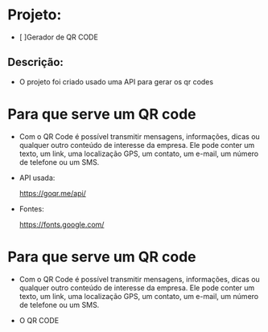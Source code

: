 # Projeto:

- [ ]Gerador de QR CODE

## Descrição:

- O projeto foi criado usado uma API para gerar os qr codes

# Para que serve um QR code
 - Com o QR Code é possível transmitir mensagens, informações, dicas ou qualquer outro conteúdo de interesse da empresa. Ele pode conter um texto, um link, uma localização GPS, um contato, um e-mail, um número de telefone ou um SMS. 

- API usada:

   https://goqr.me/api/

- Fontes:

   https://fonts.google.com/

# Para que serve um QR code
 - Com o QR Code é possível transmitir mensagens, informações, dicas ou qualquer outro conteúdo de interesse da empresa. Ele pode conter um texto, um link, uma localização GPS, um contato, um e-mail, um número de telefone ou um SMS. 

 - O QR CODE

                                                                                                                                                                                                                                                                                                                                                     
                                                                                                                                                                                                                                                                                                                                                                                                                                                                                                                                                                                                                                                                                                                                                                                                                                                                                                                                                                                                                                                                                                                                                                                                                                                                                                                                                                                                                                                       